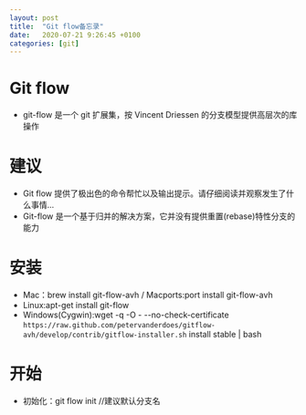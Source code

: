 ```yaml
---
layout: post
title:  "Git flow备忘录"
date:   2020-07-21 9:26:45 +0100
categories: [git]
---
```

# Git flow
* git-flow 是一个 git 扩展集，按 Vincent Driessen 的分支模型提供高层次的库操作  
# 建议
* Git flow 提供了极出色的命令帮忙以及输出提示。请仔细阅读并观察发生了什么事情...
* Git-flow 是一个基于归并的解决方案，它并没有提供重置(rebase)特性分支的能力
# 安装
* Mac：brew install git-flow-avh  / Macports:port install git-flow-avh
* Linux:apt-get install git-flow
* Windows(Cygwin):wget -q -O - --no-check-certificate ```https://raw.github.com/petervanderdoes/gitflow-avh/develop/contrib/gitflow-installer.sh``` install stable | bash
# 开始
* 初始化：git flow init  //建议默认分支名
